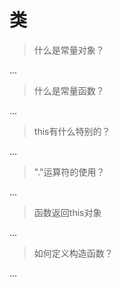 # 类

> 什么是常量对象？

...

> 什么是常量函数？

...

> this有什么特别的？

...

> "."运算符的使用？

...

> 函数返回this对象

...

> 如何定义构造函数？

...